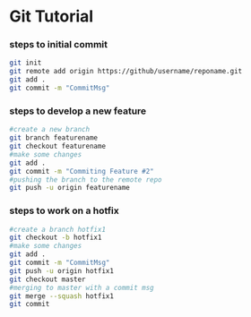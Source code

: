 # Git Tutorial

### steps to initial commit
```sh
git init
git remote add origin https://github/username/reponame.git
git add .
git commit -m "CommitMsg"
```

### steps to develop a new feature
```sh
#create a new branch 
git branch featurename
git checkout featurename
#make some changes
git add .
git commit -m "Commiting Feature #2"
#pushing the branch to the remote repo
git push -u origin featurename
```

### steps to work on a hotfix
```sh
#create a branch hotfix1
git checkout -b hotfix1
#make some changes
git add .
git commit -m "CommitMsg"
git push -u origin hotfix1
git checkout master
#merging to master with a commit msg
git merge --squash hotfix1
git commit
```